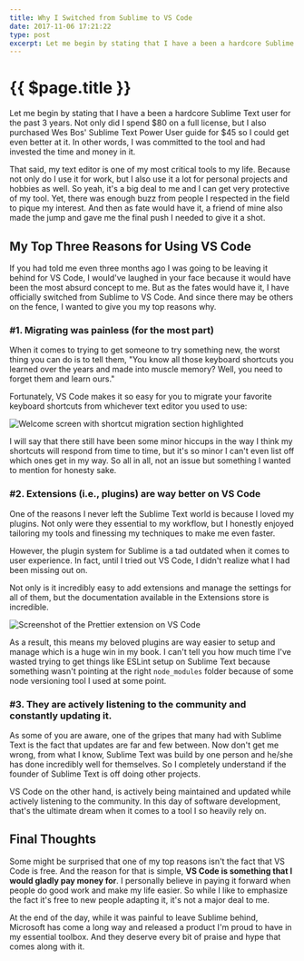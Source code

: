 ```yaml
---
title: Why I Switched from Sublime to VS Code
date: 2017-11-06 17:21:22
type: post
excerpt: Let me begin by stating that I have a been a hardcore Sublime Text user for the past 3 years. Not only did I spend $80 on a full license, but I also purchased Wes Bos' Sublime Text Power User guide for $45 so I could get even better at it. In other words, I was committed to the tool and had invested the time and money in it.
---
```


# {{ $page.title }}

Let me begin by stating that I have a been a hardcore Sublime Text user for the past 3 years. Not only did I spend $80 on a full license, but I also purchased Wes Bos' Sublime Text Power User guide for $45 so I could get even better at it. In other words, I was committed to the tool and had invested the time and money in it.

That said, my text editor is one of my most critical tools to my life. Because not only do I use it for work, but I also use it a lot for personal projects and hobbies as well. So yeah, it's a big deal to me and I can get very protective of my tool. Yet, there was enough buzz from people I respected in the field to pique my interest. And then as fate would have it, a friend of mine also made the jump and gave me the final push I needed to give it a shot.

## My Top Three Reasons for Using VS Code

If you had told me even three months ago I was going to be leaving it behind for VS Code, I would've laughed in your face because it would have been the most absurd concept to me. But as the fates would have it, I have officially switched from Sublime to VS Code. And since there may be others on the fence, I wanted to give you my top reasons why.

### #1. Migrating was painless (for the most part)

When it comes to trying to get someone to try something new, the worst thing you can do is to tell them, "You know all those keyboard shortcuts you learned over the years and made into muscle memory? Well, you need to forget them and learn ours." 

Fortunately, VS Code makes it so easy for you to migrate your favorite keyboard shortcuts from whichever text editor you used to use:

![Welcome screen with shortcut migration section highlighted](https://cl.ly/210g0O3F3Q1Q/download/[b8458754d9905948a54bbe86b116f35e]_Screen%20Shot%202017-11-18%20at%208.09.46%20AM.png)

I will say that there still have been some minor hiccups in the way I think my shortcuts will respond from time to time, but it's so minor I can't even list off which ones get in my way. So all in all, not an issue but something I wanted to mention for honesty sake.

### #2. Extensions (i.e., plugins) are way better on VS Code

One of the reasons I never left the Sublime Text world is because I loved my plugins. Not only were they essential to my workflow, but I honestly enjoyed tailoring my tools and finessing my techniques to make me even faster. 

However, the plugin system for Sublime is a tad outdated when it comes to user experience. In fact, until I tried out VS Code, I didn't realize what I had been missing out on.

Not only is it incredibly easy to add extensions and manage the settings for all of them, but the documentation available in the Extensions store is incredible.

![Screenshot of the Prettier extension on VS Code](https://cl.ly/011R0y1n0r06/download/Screen%20Shot%202017-11-18%20at%208.20.12%20AM.png)

As a result, this means my beloved plugins are way easier to setup and manage which is a huge win in my book. I can't tell you how much time I've wasted trying to get things like ESLint setup on Sublime Text because something wasn't pointing at the right `node_modules` folder because of some node versioning tool I used at some point. 

### #3. They are actively listening to the community and constantly updating it.

As some of you are aware, one of the gripes that many had with Sublime Text is the fact that updates are far and few between. Now don't get me wrong, from what I know, Sublime Text was build by one person and he/she has done incredibly well for themselves. So I completely understand if the founder of Sublime Text is off doing other projects.

VS Code on the other hand, is actively being maintained and updated while actively listening to the community. In this day of software development, that's the ultimate dream when it comes to a tool I so heavily rely on. 

## Final Thoughts

Some might be surprised that one of my top reasons isn't the fact that VS Code is free. And the reason for that is simple, **VS Code is something that I would gladly pay money for**. I personally believe in paying it forward when people do good work and make my life easier. So while I like to emphasize the fact it's free to new people adapting it, it's not a major deal to me.

At the end of the day, while it was painful to leave Sublime behind, Microsoft has come a long way and released a product I'm proud to have in my essential toolbox. And they deserve every bit of praise and hype that comes along with it. 